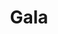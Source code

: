 ---
title: Gala
date: 
draft: false

# descripcion
description : Conjunto de aros pasantes y dije de plata y marquesita.

materials: Plata 925

color: 

dimensions: Largo dije 4,00 x 1,50 cm. Largo aros 2,50cm

code: 06-18-1060

type: "Conjuntos"

categories: []

price: $22.820,00

price_eftvo: $19.400,00

# Images
# first image will be shown in the product page
images:
  # - image: "images/path_to_image"
  # La ubicacion de las imagenes es imagenes/Conjuntos/Conjuntos.Aros y Dije/06-18-1060-gala
  - image: "./images/conjuntos/aros_y_dije/06-18-1060-gala_a.jpg"
  - image: "./images/conjuntos/aros_y_dije/06-18-1060-gala_b.jpg"
---